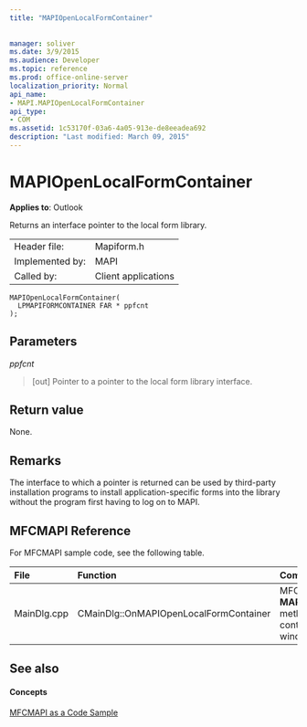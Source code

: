 ```yaml
---
title: "MAPIOpenLocalFormContainer"
 
 
manager: soliver
ms.date: 3/9/2015
ms.audience: Developer
ms.topic: reference
ms.prod: office-online-server
localization_priority: Normal
api_name:
- MAPI.MAPIOpenLocalFormContainer
api_type:
- COM
ms.assetid: 1c53170f-03a6-4a05-913e-de8eeadea692
description: "Last modified: March 09, 2015"
---
```


# MAPIOpenLocalFormContainer

  
  
**Applies to**: Outlook 
  
Returns an interface pointer to the local form library. 
  
|||
|:-----|:-----|
|Header file:  <br/> |Mapiform.h  <br/> |
|Implemented by:  <br/> |MAPI  <br/> |
|Called by:  <br/> |Client applications  <br/> |
   
```
MAPIOpenLocalFormContainer(
  LPMAPIFORMCONTAINER FAR * ppfcnt
);
```

## Parameters

 _ppfcnt_
  
> [out] Pointer to a pointer to the local form library interface.
    
## Return value

None.
  
## Remarks

The interface to which a pointer is returned can be used by third-party installation programs to install application-specific forms into the library without the program first having to log on to MAPI. 
  
## MFCMAPI Reference

For MFCMAPI sample code, see the following table.
  
|**File**|**Function**|**Comment**|
|:-----|:-----|:-----|
|MainDlg.cpp  <br/> |CMainDlg::OnMAPIOpenLocalFormContainer  <br/> |MFCMAPI uses the **MAPIOpenLocalFormContainer** method to open the local form container to render in a new window.  <br/> |
   
## See also

#### Concepts

[MFCMAPI as a Code Sample](mfcmapi-as-a-code-sample.md)


